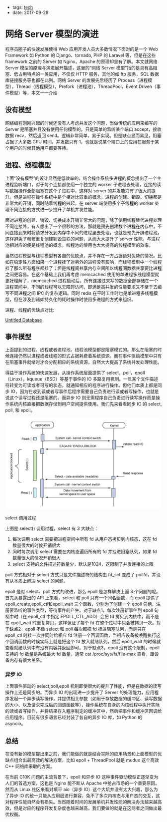 - tags: [tech](/tags.md#tech)
- date: 2017-09-28

# 网络 Server 模型的演进

程序员圈子的快速发展使得 Web 应用开发人员大多数情况下面对的是一个 Web Framework 如 Python 的 Django、tornado, PHP 的 Laravel 等，但是在这些 framework 之前的 Server 如 Nginx，Apache 的原理却显有了解。本文就网络 Server 模型的原理与演进展开描述，这里的“网络 Server 模型”指的是具有高阻塞、低占用特点的一类应用，不仅仅 HTTP 服务，其他的如 ftp 服务，SQL 数据库链接服务等也都在此列。网络 Server 的发展先后经历了 Process（进程模型），Thread（线程模型），Prefork（进程池），ThreadPool，Event Driven（事件模型）等，本文一一介绍

## 没有模型

网络编程刚刚兴起的时候还没有人考虑并发这个问题，当做传统的应用来编写的 Server 是阻塞并且没有使用任何模型的。只是简单的监听某个端口 accept，接收数据 recv，然后返回 send。逻辑非常简单，易于实现。但是缺点显而易见，阻塞占据了大多数 CPU 时间，并发数只有 1，也就是说某个端口上的应用在服务于某个用户的时候其他用户都要等待。

## 进程、线程模型

上面“没有模型”的设计显然是低效率的，结合操作系统多进程的概念提出了一个主进程监听端口，对于每个连接都使用一个独立的 worker 子进程去处理，连接的读写数据操作全部阻塞在这个子进程中，这样对 server 的并发能力有了很大的提升。但是进程在操作系统中是个相对比较重的概念，进程的创建、销毁、切换都是非常大的开销，同时随着线程的兴起，在 server 端使用多个子线程的 worker 处理不同连接的方式进一步提升了单机并发性能。

面对进程的创建、销毁、切换成本开销非常大的问题，除了使用线程替代进程处理不同连接外，有人想出了一个很秒的方法，那就是预先创建数个进程在内存中，不同连接到来时将请求分发到内存中不同的进程里去处理，也就是预先开辟进程池，这样避免了频繁重复创建销毁进程的问题，从而大大提升了 server 性能。与进程池相对应的便是线程池的概念，线程池的使用也大大提高的线程模型的效率。

当然进程模型与线程模型有各自的优缺点，并不存在一方占据绝对优势的情况。比如在稳定性方面如果一个进程挂了对另外的进程没有影响，而线程模型中一个线程挂了那么所有程序都挂了；但是线程间共享内存空间所以线程间数据共享要比进程之间更容易。在这个基础上我们再考虑 memcached 使用的单进程多线程模型就更好理解了，memcached 进程启动后，所有连接过来写的数据全部存储在一个进程空间中，不同的线程可以无障碍访问，即满足高并发的性能要求又不至于去编写不同进程之间 IPC 的复杂逻辑。同时 redis 在平时工作时也是单进程多线程模型，但在涉及到诸如持久化的耗时操作时使用多进程的方式来组织。

进程、线程的优缺点对比:

[Untitled Database](2017%2009%2028%20%E7%BD%91%E7%BB%9C%20Server%20%E6%A8%A1%E5%9E%8B%E7%9A%84%E6%BC%94%E8%BF%9B%20%5Btech%5D%201dd72ee9890f4f1ba4b482ae3a63c76c/Untitled%20Database%20656a870f41f24aa48307e071c531f3f2.csv)

## 事件模型

上面提到的进程、线程或者进程池、线程池模型都是阻塞模式的。那么在阻塞的时候连接仍然以进程或者线程的形式占据耗费着系统资源。而在事件驱动模型中只有在阻塞事件就绪时才会分配相应的系统资源，自然大大提高了系统并发处理性能。

得益于操作系统的快速发展，从操作系统层面提供了 select，poll，epoll（Linux），kqueue（BSD）等基于事件的 IO 多路复用机制。一旦某个文件描述符转变为可读或者可写的状态，就通知相应的程序进行操作。但他们本质上都是同步 IO，因为在收到读或者写事件后程序需要自己负责进行读或者写操作，也就是说这个读写过程还是阻塞的。而异步 IO 则无需程序自己负责进行读写操作而是操作系统内核直接把数据存储到用户空间提供使用。我们先来看看同步 IO 的 select, poll, 和 epoll。

![select 调用过程](/images/2017-09-28-1.png)

select 调用过程

上图是 select() 调用过程，select 有 3 大缺点：

1. 每次调用 select 需要把进程空间中所有 fd 从用户态拷贝到内核态，这在 fd 数量很大的时候开销很大
2. 同时每次调用 select 需要在内核态遍历所有的 fd 并挂进阻塞队列，如果 fd 数量很大的情况开销很大
3. select 支持的文件描述符数量少，默认是1024，这限制了并发连接的上限

poll 方式相对于 select 方式只是文件描述符的结构由 fd_set 变成了 pollfd，并没有从本质上解决 select 的问题。

epoll 是对 select、poll 方式的改进，那么 epoll 是怎样解决上面 3 个问题的呢。首先从暴露出的 API 上来看，select 和 poll 只有一个同名函数，而 epoll 提供了 epoll_create,epoll_ctl和epoll_wait 三个函数，分别为了创建一个 epoll 句柄，注册要监听的事件类型，等待事件的产生。对于缺点1，每次注册新事件到 epoll 句柄中时（在 epoll_ctl 中指定 EPOLL_CTL_ADD）会把 fd 拷贝到内核中，而不是在 epoll_wait 时重复拷贝，这样保证了每个 fd 在整个过程中只会被拷贝一次。对于缺点2，epoll 不像 select 和 poll 每次都把 fd 挂进阻塞队列，而是只在 epoll_ctl 时挂一次并同时给相应 fd 注册一个回调函数，当相应设备被唤醒执行这个回调函数的时候实际上就是把这个 fd 放入就绪队列，然后 epoll_wait 的时候就查看就绪队列中有没有内容并返回即可。对于缺点3，epoll 没有这个限制，epoll 支持的 fd 数量是系统最大 fd 数量，通常 cat /proc/sys/fs/file-max 查看，跟设备内存有很大关系。

### 异步 IO

上面事件驱动的 select,poll,epoll 机制即使很大的提升了性能，但是在数据的读写操作上还是同步的。而异步 IO 的出现进一步提升了 Server 的处理能力，应用程序发起一个异步读写操作，并提供相关参数（如用于存放数据的缓冲区、读写数据的大小、以及请求完成后的回调函数等），操作系统在自身的内核线程中执行实际的读或者写操作，并将结果存入程序制定的缓冲区中，然后把事件和缓冲区回调给应用程序。目前有很多语言已经封装了各自的异步 IO 库，如 Python 的 asyncio。

## 总结

在没有新的模型提出来之前，我们能做的就是结合实际的应用场景和上面模型的优缺点组合出最高效的解决方案，比如 epoll + ThreadPool 就是 muduo 这个高效 C++ 网络库采取的方案。

在当前 C10K 问题的主流背景下，epoll 和异步 IO 这种事件驱动模型正逐渐变为人们的首选方案，这也是 Nginx 能不断从 Apache 中抢占市场的一个重要原因。然而从 Linux 社区来看对填平 aio（异步 IO）这个大坑并没有太大兴趣，那么为了异步 IO 的统一只能从应用层进行兼容，免不了多次内核态与用户态的交互，这对程序性能自然会有损失。当然随着时间的发展单机并发性能的解决办法越来越高效，但是对应的程序开发复杂度也越来越高，我们要做的就是在这两者之间做出最优权衡。